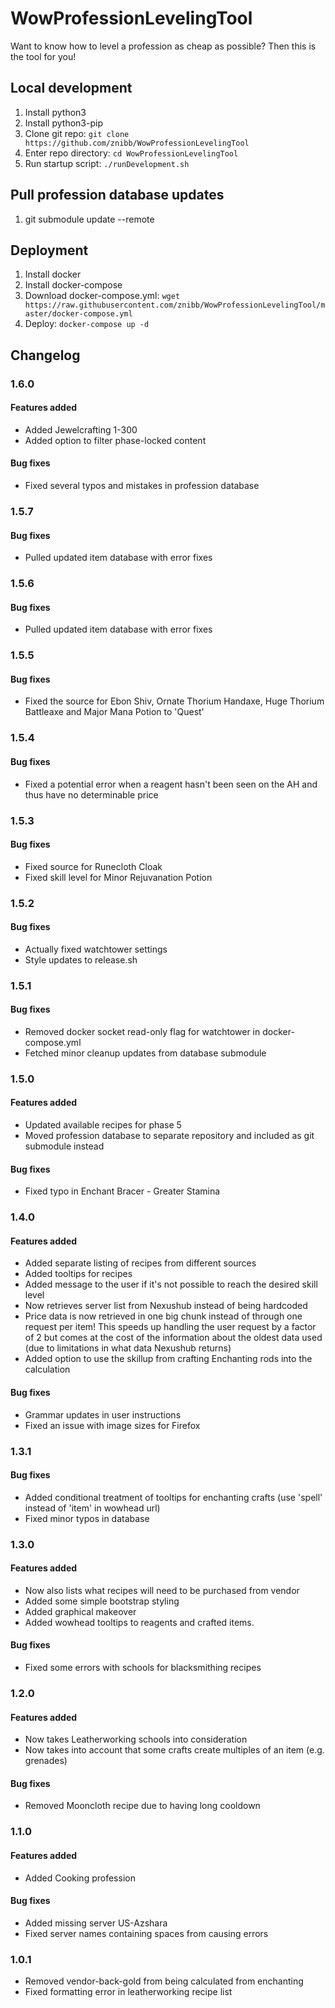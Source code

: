 # WowProfessionLevelingTool

Want to know how to level a profession as cheap as possible? Then this is the tool for you!

## Local development
1. Install python3
1. Install python3-pip
1. Clone git repo: `git clone https://github.com/znibb/WowProfessionLevelingTool`
1. Enter repo directory: `cd WowProfessionLevelingTool`
1. Run startup script: `./runDevelopment.sh`

## Pull profession database updates
1. git submodule update --remote

## Deployment
1. Install docker
1. Install docker-compose
1. Download docker-compose.yml: `wget https://raw.githubusercontent.com/znibb/WowProfessionLevelingTool/master/docker-compose.yml`
1. Deploy: `docker-compose up -d`

## Changelog
### 1.6.0
#### Features added
- Added Jewelcrafting 1-300
- Added option to filter phase-locked content

#### Bug fixes
- Fixed several typos and mistakes in profession database

### 1.5.7
#### Bug fixes
- Pulled updated item database with error fixes

### 1.5.6
#### Bug fixes
- Pulled updated item database with error fixes

### 1.5.5
#### Bug fixes
- Fixed the source for Ebon Shiv, Ornate Thorium Handaxe, Huge Thorium Battleaxe and Major Mana Potion to 'Quest'

### 1.5.4
#### Bug fixes
- Fixed a potential error when a reagent hasn't been seen on the AH and thus have no determinable price

### 1.5.3
#### Bug fixes
- Fixed source for Runecloth Cloak
- Fixed skill level for Minor Rejuvanation Potion

### 1.5.2
#### Bug fixes
- Actually fixed watchtower settings
- Style updates to release.sh

### 1.5.1
#### Bug fixes
- Removed docker socket read-only flag for watchtower in docker-compose.yml
- Fetched minor cleanup updates from database submodule

### 1.5.0
#### Features added
- Updated available recipes for phase 5
- Moved profession database to separate repository and included as git submodule instead

#### Bug fixes
- Fixed typo in Enchant Bracer - Greater Stamina

### 1.4.0
#### Features added
- Added separate listing of recipes from different sources
- Added tooltips for recipes
- Added message to the user if it's not possible to reach the desired skill level
- Now retrieves server list from Nexushub instead of being hardcoded
- Price data is now retrieved in one big chunk instead of through one request per item! This speeds up handling the user request by a factor of 2 but comes at the cost of the information about the oldest data used (due to limitations in what data Nexushub returns)
- Added option to use the skillup from crafting Enchanting rods into the calculation

#### Bug fixes
- Grammar updates in user instructions
- Fixed an issue with image sizes for Firefox

### 1.3.1
#### Bug fixes
- Added conditional treatment of tooltips for enchanting crafts (use 'spell' instead of 'item' in wowhead url)
- Fixed minor typos in database

### 1.3.0
#### Features added
- Now also lists what recipes will need to be purchased from vendor
- Added some simple bootstrap styling
- Added graphical makeover
- Added wowhead tooltips to reagents and crafted items.

#### Bug fixes
- Fixed some errors with schools for blacksmithing recipes

### 1.2.0
#### Features added
- Now takes Leatherworking schools into consideration
- Now takes into account that some crafts create multiples of an item (e.g. grenades)

#### Bug fixes
- Removed Mooncloth recipe due to having long cooldown

### 1.1.0
#### Features added
- Added Cooking profession

#### Bug fixes
- Added missing server US-Azshara
- Fixed server names containing spaces from causing errors

### 1.0.1
- Removed vendor-back-gold from being calculated from enchanting
- Fixed formatting error in leatherworking recipe list
